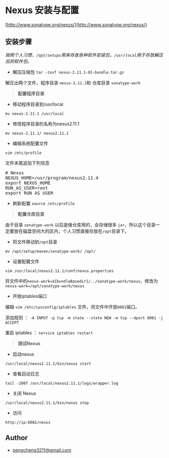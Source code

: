 # Nexus 安装与配置

[http://www.sonatype.org/nexus/](http://www.sonatype.org/nexus/)

## 安装步骤

*按照个人习惯，`/opt/setups`用来存放各种软件安装包，`/usr/local`用于存放解压后的软件包。*

- 解压压缩包
`tar -zxvf nexus-2.11.1-01-bundle.tar.gz`

解压出两个文件，程序目录 `nexus-2.11.1`和 仓库目录 `sonatype-work`

> **配置程序目录**

- 移动程序目录到/usr/local

`mv nexus-2.11.1 /usr/local`

- 修改程序目录的名称为nexus2.11.1

`mv nexus-2.11.1/ nexus2.11.1`

- 编辑系统配置文件

`vim /etc/profile`

文件末尾追加下列信息

<pre>
# Nexus
NEXUS_HOME=/usr/program/nexus2.11.4
export NEXUS_HOME
RUN_AS_USER=root
export RUN_AS_USER
</pre>

- 刷新配置
`source /etc/profile`

> **配置仓库目录**

由于目录 `sonatype-work` 以后是做仓库用的，会存储很多 `jar`，所以这个目录一定要放在磁盘空间大的区内，个人习惯直接存放在`/opt`目录下。

- 将文件移动到`/opt`目录

`mv /opt/setup/maven/sonatype-work/ /opt/`

- 设置配置文件

`vim /usr/local/nexus2.11.1/conf/nexus.properties`

将文件中的`nexus-work=${bundleBasedir}/../sonatype-work/nexus`，修改为`nexus-work=/opt/sonatype-work/nexus`

- 开放iptables端口

编辑 `vim /etc/sysconfig/iptables` 文件，将文件中开放`8081`端口。

添加规则 ： `-A INPUT -p tcp -m state --state NEW -m tcp --dport 8081 -j ACCEPT`

重启 iptables ： `service iptables restart`

> **测试Nexus**

- 启动nexus

`/usr/local/nexus2.11.1/bin/nexus start`

- 查看启动日志

`tail -200f /usr/local/nexus2.11.1/logs/wrapper.log`

- 关闭 Nexus

`/usr/local/nexus2.11.1/bin/nexus stop`

- 访问

`http://ip:8081/nexus`

## Author
- [pengcheng3211@gmail.com](https://github.com/pengcgithub)